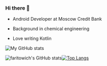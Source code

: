 ### Hi there 👋

* Android Developer at Moscow Credit Bank

* Background in chemical engineering

* Love writing Kotlin

![My GitHub stats](https://github-readme-stats.vercel.app/api?username=faritowich&show_icons=true&theme=radical)


![faritowich's GitHub stats](https://github-readme-stats.vercel.app/api?username=faritowich)[![Top Langs](https://github-readme-stats.vercel.app/api/top-langs/?username=faritowich&layout=compact)](https://github.com/faritowich/github-readme-stats)


<!--
**faritowich/faritowich** is a ✨ _special_ ✨ repository because its `README.md` (this file) appears on your GitHub profile.

Here are some ideas to get you started:

- 🔭 I’m currently working on ...
- 🌱 I’m currently learning ...
- 👯 I’m looking to collaborate on ...
- 🤔 I’m looking for help with ...
- 💬 Ask me about ...
- 📫 How to reach me: ...
- 😄 Pronouns: ...
- ⚡ Fun fact: ...
-->
